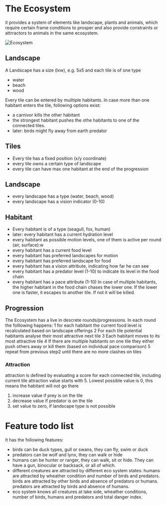 # The Ecosystem
it provides a system of elements like landscape, plants and animals, which require certain frame conditions to prosper and also provide constraints or attrractors to animals in the same ecosystem.

![Ecosystem](ecosystem.png)

## Landscape
A Landscape has a size (lxw), e.g. 5x5 and each tile is of one type
- water
- beach
- wood

Every tile can be entered by muiltiple habitants. In case more than one habitant enters the tile, following options exist:
- a carnivor kills the other habitant
- the strongest habitant pushes the othe habitants to one of the connected tiles.
- later: birds might fly away from earth predator

## Tiles
- Every tile has a fixed position (x/y coordinate)
- every tile owns a certain type of landscape
- every tile can have max one habitant at the end of the progression

## Landscape
- every landscape has a type (water, beach, wood)
- every landscape has a vision indicator (0-10)
 
## Habitant
- Every habitant is of a type (seagull, fox, human)
- later: every habitant has a current hydration level
- every habitant as possible motion levels, one of them is active per round (air, surface):w
- every habitant has a current food level
- every habitant has preferred landscapes for motion
- every habitant has preferred landscape for food
- every habitant has a vision attribute, indicating how far he can see
- every habitant has a predator level (1-10) to indicate its level in the food chain
- every habitant has a pace attribute (1-10) In case of multiple habitants, the higher habitant in the food chain chases the lower one. If the lower one is faster, it escapes to another tile. If not it will be killed.

## Progression
The Ecosystem has a live in descrete rounds/progressions. In each round the folllowing happens:
1 for each habitant the current food level is recalculated based on landscape offerings
2 For each tile potential habitants analyse their most attractive next tile
3 Each habitant moves to its most attractive tile
4 If there are multiple habitants on one tile they either push others away or kill them (based on individual pace comparison)
5 repeat from previous step2 until there are no more clashes on tiles

### Attraction
attraction is defined by evaluating a score for each connected tile, including current tile
attraction value starts with 5. Lowest possible value is 0, this means the habitant will not go there   
1. increase value if prey is on the tile
2. decrease value if predator is on the tile
3. set value to zero, if landscape type is not possible

# Feature todo list
It has the following features:
- birds can be duck types, gull or swans, they can fly, swim or duck
- predators can be wolf and lynx, they can walk or hide
- humans can be hunter or ranger, they can walk, sit or hide. They can have a gun, binocular or backsack, or all of which.
- different creatures are attracted by different eco system states: humans are attracted by wheather condition and number of birds and predators. birds are attracted by other birds and absence of predators or humans. predators are attracted by birds and absence of humans.
- eco system knows all creatures at lake side, wheather conditions, number of birds, humans and predators and total danger index.

